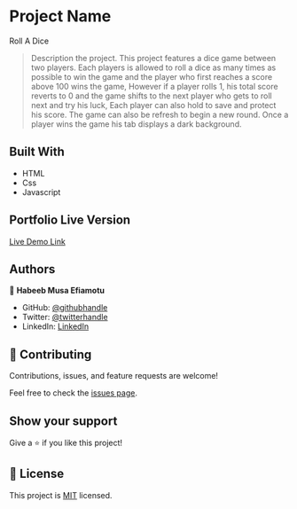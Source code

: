 
# Project Name

Roll A Dice

> Description the project.
 This project features a dice game between two players. Each players is allowed to roll a dice as many times as possible to win the game and the player who first reaches a score above 100 wins the game, However if a player rolls 1, his total score reverts to 0 and the game shifts to the next player who gets to roll next and try his luck, Each player can also hold to save and protect his score. The game can also be refresh to begin a new round. Once a player wins the game his tab displays a dark background.



## Built With

- HTML
- Css
- Javascript

## Portfolio Live Version 

[Live Demo Link](https://efiamotu-1.github.io/Roll-A-Dice)

## Authors

👤 **Habeeb Musa Efiamotu**

- GitHub: [@githubhandle](https://github.com/Efiamotu-1)
- Twitter: [@twitterhandle](https://twitter.com/EFYAMOTU)
- LinkedIn: [LinkedIn](https://www.linkedin.com/in/musa-habeeb/)

## 🤝 Contributing

Contributions, issues, and feature requests are welcome!

Feel free to check the [issues page](../../issues/).

## Show your support

Give a ⭐️ if you like this project!


## 📝 License

This project is [MIT](./MIT.md) licensed.
